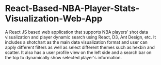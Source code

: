# React-Based-NBA-Player-Stats-Visualization-Web-App
A React JS based web application that supports NBA players' shot data visualization and player dynamic search using React, D3, Ant Design, etc.  It includes a shotchart as the main data visualization format and user can apply different filters as well as select different themes such as hexbin and scatter. It also has a user profile view on the left side and a search bar on the top to dynamically show selected player's information.
